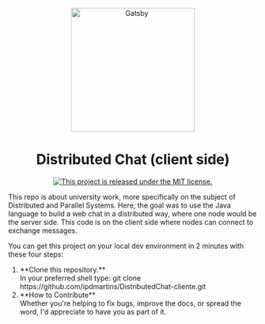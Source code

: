 
<p align="center">
  <a href="#">
    <img alt="Gatsby" src="https://blog.acelerato.com/wp-content/uploads/2016/05/Chat.png" width="250"/>
  </a>
</p>
<h1 align="center">
  Distributed Chat (client side)
</h1>
<p align="center">
  <a href="https://github.com/ipdmartins/DistributedChat-cliente/blob/master/LICENSE">
    <img src="https://img.shields.io/badge/license-MIT-blue.svg" alt="This project is released under the MIT license." />
  </a>
</p>
<p align="left">
	This repo is about university work, more specifically on the subject of Distributed and Parallel Systems. Here, the goal was to use the Java language to build a web chat in a distributed way, where one node would be the server side. This code is on the client side where nodes can connect to exchange messages.
</p>
<p>
	You can get this project on your local dev environment in 2 minutes with these four steps:
	<ol>
		<li>
			**Clone this repository.**</br>
			In your preferred shell type: git clone https://github.com/ipdmartins/DistributedChat-cliente.git
		</li> 	
		<li>
			**How to Contribute**</br>
			Whether you're helping to fix bugs, improve the docs, or spread the word, I'd appreciate to have you as part of it.
		</li>
	</ol>
</p>
